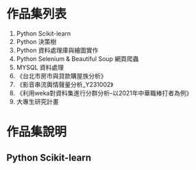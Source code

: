 # 作品集列表
1. Python Scikit-learn 
2. Python 決策樹
3. Python 資料處理庫與繪圖實作
4. Python Selenium & Beautiful Soup 網頁爬蟲
5. MYSQL 資料處理
6. 《台北市房市與貸款購屋族分析》
7. 《影音串流輿情聲量分析_Y231002》
8. 《利用weka對資料集進行分群分析–以2021年中華職棒打者為例》
9. 大專生研究計畫

# 作品集說明
## Python Scikit-learn 
